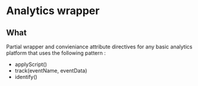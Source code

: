 # Analytics wrapper

## What

Partial wrapper and convieniance attribute directives for any basic analytics platform that uses the following pattern :

* applyScript()
* track(eventName, eventData)
* identify()